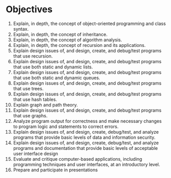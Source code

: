 
# Objectives

1. Explain, in depth, the concept of object-oriented programming and class syntax.
2. Explain, in depth, the concept of inheritance.
3. Explain, in depth, the concept of algorithm analysis.
4. Explain, in depth, the concept of recursion and its applications.
5. Explain design issues of, and design, create, and debug/test programs that use recursion.
6. Explain design issues of, and design, create, and debug/test programs that use both static and dynamic lists.
7. Explain design issues of, and design, create, and debug/test programs that use both static and dynamic queues.
8. Explain design issues of, and design, create, and debug/test programs that use trees.
9. Explain design issues of, and design, create, and debug/test programs that use hash tables.
10. Explain graph and path theory.
11. Explain design issues of, and design, create, and debug/test programs that use graphs.
12. Analyze program output for correctness and make necessary changes to program logic and statements to correct errors.
13. Explain design issues of, and design, create, debug/test, and analyze programs that provide basic levels of data and information security.
14. Explain design issues of, and design, create, debug/test, and analyze programs and documentation that provide basic levels of acceptable user interface design
15. Evaluate and critique computer-based applications, including programming techniques and user interfaces, at an introductory level.
16. Prepare and participate in presentations


